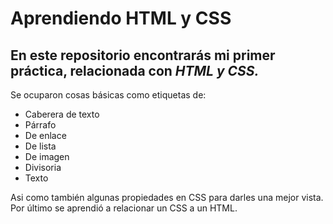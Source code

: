 # **Aprendiendo HTML y CSS**

## En este repositorio encontrarás mi primer práctica, relacionada con *HTML y CSS.*

Se ocuparon cosas básicas como etiquetas de:

* Caberera de texto
* Párrafo
* De enlace
* De lista
* De imagen
* Divisoria
* Texto
  
Asi como también algunas propiedades en CSS para darles una mejor vista.
Por último se aprendió a relacionar un CSS a un HTML.
